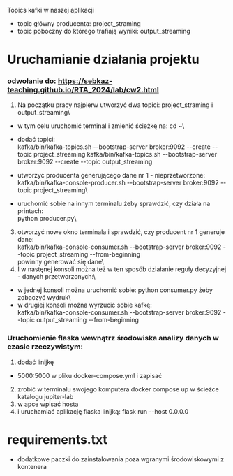 Topics kafki w naszej aplikacji
* topic główny producenta: project_straming
* topic poboczny do którego trafiają wyniki: output_streaming

# Uruchamianie działania projektu
### odwołanie do: https://sebkaz-teaching.github.io/RTA_2024/lab/cw2.html

1. Na początku pracy najpierw utworzyć dwa topici: project_straming i output_streaming\
*  w tym celu uruchomić terminal i zmienić ścieżkę na:
    cd ~\
* dodać topici:\
   kafka/bin/kafka-topics.sh --bootstrap-server broker:9092 --create --topic project_streaming
   kafka/bin/kafka-topics.sh --bootstrap-server broker:9092 --create --topic output_streaming
* utworzyć producenta generującego dane nr 1 - nieprzetworzone:
   kafka/bin/kafka-console-producer.sh --bootstrap-server broker:9092 --topic project_streaming\

* uruchomić sobie na innym terminalu żeby sprawdzić, czy działa na printach:\
     python producer.py\
3. otworzyć nowe okno terminala i sprawdzić, czy producent nr 1 generuje dane:\
  kafka/bin/kafka-console-consumer.sh --bootstrap-server broker:9092 --topic project_streaming --from-beginning\
   powinny generować się dane\
4.  I w nastęnej konsoli można też w ten sposób działanie reguły decyzyjnej - danych przetworzonych:\
* w jednej konsoli można uruchomić sobie:
python consumer.py żeby zobaczyć wydruk\
* w drugiej konsoli można wyrzucić sobie kafkę:\
kafka/bin/kafka-console-consumer.sh --bootstrap-server broker:9092 --topic output_streaming --from-beginning


    
   
   


### Uruchomienie flaska wewnątrz środowiska analizy danych w czasie rzeczywistym:

1. dodać linijkę 
- 5000:5000 w pliku docker-compose.yml i zapisać
2. zrobić w terminalu swojego komputera docker compose up w ścieżce katalogu jupiter-lab
3.  w apce wpisać hosta 
4. i uruchamiać aplikację flaska linijką:
flask run --host 0.0.0.0

# requirements.txt
*  dodatkowe paczki do zainstalowania poza wgranymi środowiskowymi z kontenera
